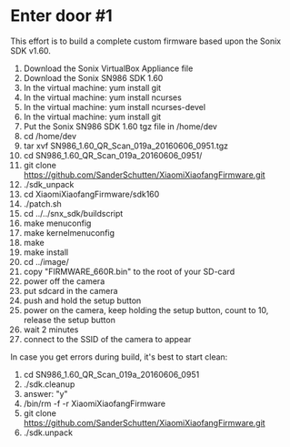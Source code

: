 # Enter door #1

This effort is to build a complete custom firmware based upon the Sonix SDK v1.60.


1. Download the Sonix VirtualBox Appliance file
1. Download the Sonix SN986 SDK 1.60
1. In the virtual machine: yum install git
1. In the virtual machine: yum install ncurses
1. In the virtual machine: yum install ncurses-devel
1. In the virtual machine: yum install git
1. Put the Sonix SN986 SDK 1.60 tgz file in /home/dev
1. cd /home/dev
1. tar xvf SN986_1.60_QR_Scan_019a_20160606_0951.tgz
1. cd SN986_1.60_QR_Scan_019a_20160606_0951/
1. git clone https://github.com/SanderSchutten/XiaomiXiaofangFirmware.git
1. ./sdk_unpack
1. cd XiaomiXiaofangFirmware/sdk160
1. ./patch.sh
1. cd ../../snx_sdk/buildscript
1. make menuconfig
1. make kernelmenuconfig
1. make
1. make install
1. cd ../image/
1. copy "FIRMWARE_660R.bin" to the root of your SD-card
1. power off the camera
1. put sdcard in the camera
1. push and hold the setup button
1. power on the camera, keep holding the setup button, count to 10, release the setup button
1. wait 2 minutes
1. connect to the SSID of the camera to appear

In case you get errors during build, it's best to start clean:
1. cd SN986_1.60_QR_Scan_019a_20160606_0951
1. ./sdk.cleanup
1. answer: "y"
1. /bin/rm -f -r XiaomiXiaofangFirmware
1. git clone https://github.com/SanderSchutten/XiaomiXiaofangFirmware.git
1. ./sdk.unpack
